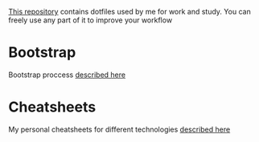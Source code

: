 
[This repository](https://github.com/sysraccoon/dotfiles) contains dotfiles used by me for work and study.
You can freely use any part of it to improve your workflow

# Bootstrap

Bootstrap proccess [described here](bootstrap/readme.md)

# Cheatsheets

My personal cheatsheets for different technologies [described here](cheatsheets/readme.md)

